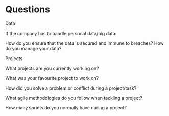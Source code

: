 # Questions

Data

If the company has to handle personal data/big data:

How do you ensure that the data is secured and immune to breaches?
How do you manage your data?



Projects

What projects are you currently working on?

What was your favourite project to work on?

How did you solve a problem or conflict during a project/task?

What agile methodologies do you follow when tackling a project?

How many sprints do you normally have during a project?

